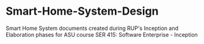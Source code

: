 # Smart-Home-System-Design
Smart Home System documents created during RUP's Inception and Elaboration phases for ASU course SER 415: Software Enterprise - Inception
